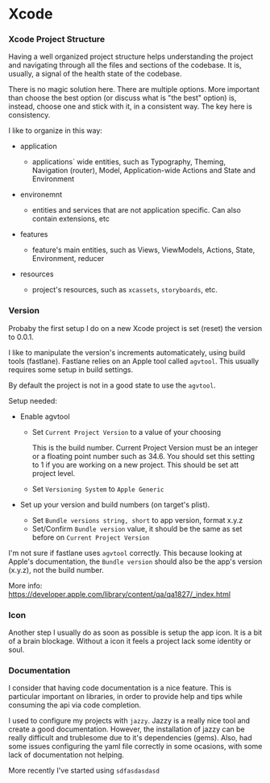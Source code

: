 # Xcode









### Xcode Project Structure

Having a well organized project structure helps understanding the project and navigating through all the files and sections of the codebase. It is, usually, a signal of the health state of the codebase.

There is no magic solution here. There are multiple options. More important than choose the best option (or discuss what is "the best" option) is, instead, choose one and stick with it, in a consistent way. The key here is consistency.

I like to organize in this way:

- application
  - applications` wide entities, such as Typography, Theming, Navigation (router), Model, Application-wide Actions and State and Environment

- environemnt
  - entities and services that are not application specific. Can also contain extensions, etc

- features
  - feature's main entities, such as Views, ViewModels, Actions, State, Environment, reducer

- resources
  - project's resources, such as `xcassets`, `storyboards`, etc.


### Version

Probaby the first setup I do on a new Xcode project is set (reset) the version to 0.0.1.

I like to manipulate the version's increments automaticately, using build tools (fastlane). Fastlane relies on an Apple tool called `agvtool`. This usually requires some setup in build settings.

By default the project is not in a good state to use the `agvtool`.

Setup needed:

- Enable agvtool
  - Set `Current Project Version` to a value of your choosing

    This is the build number. Current Project Version must be an integer or a floating point number such as 34.6. You should set this setting to 1 if you are working on a new project. This should be set att project level.

  - Set `Versioning System` to `Apple Generic`

- Set up your version and build numbers (on target's plist).
  - Set `Bundle versions string, short` to app version, format x.y.z
  - Set/Confirm `Bundle version` value, it should be the same as set before on `Current Project Version`

I'm not sure if fastlane uses `agvtool` correctly. This because looking at Apple's documentation, the `Bundle version` should also be the app's version (x.y.z), not the build number.

More info: https://developer.apple.com/library/content/qa/qa1827/_index.html

### Icon

Another step I usually do as soon as possible is setup the app icon. It is a bit of a brain blockage. Without a icon it feels a project lack some identity or soul.

### Documentation

I consider that having code documentation is a nice feature. This is particular important on libraries, in order to provide help and tips while consuming the api via code completion.

I used to configure my projects with `jazzy`. Jazzy is a really nice tool and create a good documentation. However, the installation of jazzy can be really difficult and trublesome due to it's dependencies (gems). Also, had some issues configuring the yaml file correctly in some ocasions, with some lack of documentation not helping.

More recently I've started using `sdfasdasdasd`
